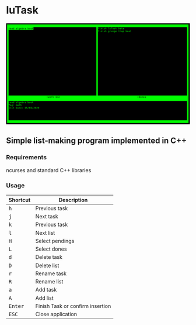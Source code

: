 # luTask
![luTask](./readme_imgs/lutask2.png)
## Simple list-making program implemented in C++

### Requirements
ncurses and standard C++ libraries

### Usage

Shortcut | Description | 
--- | --- |
<kbd>h</kbd> | Previous task |
<kbd>j</kbd> | Next task |
<kbd>k</kbd> | Previous task |
<kbd>l</kbd> | Next list |
<kbd>H</kbd> | Select pendings |
<kbd>L</kbd> | Select dones |
<kbd>d</kbd> | Delete task | 
<kbd>D</kbd> | Delete list | 
<kbd>r</kbd> | Rename task |
<kbd>R</kbd> | Rename list |
<kbd>a</kbd> | Add task |
<kbd>A</kbd> | Add list |
<kbd>Enter</kbd> | Finish Task or confirm insertion |
<kbd>ESC</kbd> | Close application |
